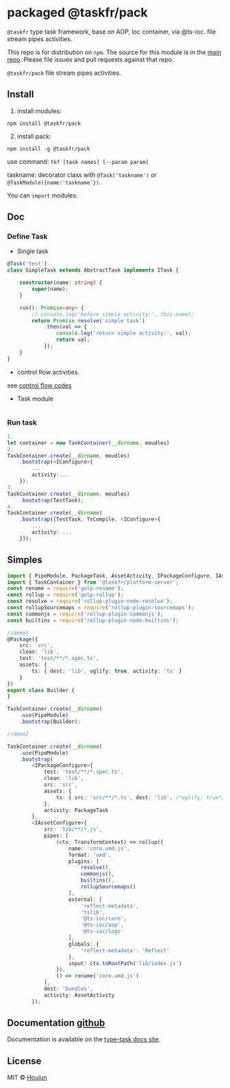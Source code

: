 # packaged @taskfr/pack
`@taskfr` type task framework, base on AOP, Ioc container, via @ts-ioc. file stream pipes activities.

This repo is for distribution on `npm`. The source for this module is in the
[main repo](https://github.com/zhouhoujun/tsioc).
Please file issues and pull requests against that repo.

`@taskfr/pack` file stream pipes activities.


## Install

1. install modules:

```shell
npm install @taskfr/pack
```

2. install pack:

```shell
npm install -g @taskfr/pack
```

use command: `tkf [task names] [--param param]`

taskname: decorator class with `@Task('taskname')` or `@TaskModule({name:'taskname'})`.


You can `import` modules:


## Doc

### Define Task

* Single task

```ts
@Task('test')
class SimpleTask extends AbstractTask implements ITask {

    constructor(name: string) {
        super(name);
    }

    run(): Promise<any> {
        // console.log('before simple activity:', this.name);
        return Promise.resolve('simple task')
            .then(val => {
                console.log('return simple activity:', val);
                return val;
            });
    }
}

```

* control flow activities.

see [control flow codes](https://github.com/zhouhoujun/type-task/tree/master/packages/core/src/activities)


* Task module

```ts


```

### Run task

```ts
1.
let container = new TaskContainer(__dirname, moudles)
2.
TaskContainer.create(__dirname, moudles)
    .bootstrap(<IConfigure>{
        ...
        activity:...
    });
3.
TaskContainer.create(__dirname, moudles)
    .bootstrap(TestTask);
4.
TaskContainer.create(__dirname)
    .bootstrap([TestTask, TsCompile, <IConfigure>{
        ...
        activity: ...
    }]);

```

## Simples

```ts
import { PipeModule, PackageTask, AssetActivity, IPackageConfigure, IAssetConfigure } from '@taskfr/pack';
import { TaskContainer } from '@taskfr/platform-server';
const rename = require('gulp-rename');
const rollup = require('gulp-rollup');
const resolve = require('rollup-plugin-node-resolve');
const rollupSourcemaps = require('rollup-plugin-sourcemaps');
const commonjs = require('rollup-plugin-commonjs');
const builtins = require('rollup-plugin-node-builtins');

//demo1
@Package({
    src: 'src',
    clean: 'lib',
    test: 'test/**/*.spec.ts',
    assets: {
        ts: { dest: 'lib', uglify: true, activity: 'ts' }
    }
})
export class Builder {
}

TaskContainer.create(__dirname)
    .use(PipeModule)
    .bootstrap(Builder);

//demo2

TaskContainer.create(__dirname)
    .use(PipeModule)
    .bootstrap(
        <IPackageConfigure>{
            test: 'test/**/*.spec.ts',
            clean: 'lib',
            src: 'src',
            assets: {
                ts: { src: 'src/**/*.ts', dest: 'lib', /*uglify: true*/ }
            },
            activity: PackageTask
        },
        <IAssetConfigure>{
            src: 'lib/**/*.js',
            pipes: [
                (ctx: TransformContext) => rollup({
                    name: 'core.umd.js',
                    format: 'umd',
                    plugins: [
                        resolve(),
                        commonjs(),
                        builtins(),
                        rollupSourcemaps()
                    ],
                    external: [
                        'reflect-metadata',
                        'tslib',
                        '@ts-ioc/core',
                        '@ts-ioc/aop',
                        '@ts-ioc/logs'
                    ],
                    globals: {
                        'reflect-metadata': 'Reflect'
                    },
                    input: ctx.toRootPath('lib/index.js')
                }),
                () => rename('core.umd.js')
            ],
            dest: 'bundles',
            activity: AssetActivity
        });

```

## Documentation [github](https://github.com/zhouhoujun/type-task.git)

Documentation is available on the
[type-task docs site](https://github.com/zhouhoujun/type-task).

## License

MIT © [Houjun](https://github.com/zhouhoujun/)